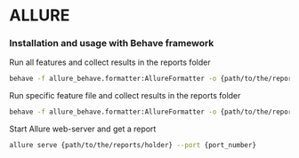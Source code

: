 # ALLURE

### Installation and usage with Behave framework

Run all features and collect results in the reports folder
```bash
behave -f allure_behave.formatter:AllureFormatter -o {path/to/the/reports/holder} features
```

Run specific feature file and collect results in the reports folder
```bash
behave -f allure_behave.formatter:AllureFormatter -o {path/to/the/reports/holder} features/sample.feature
```

Start Allure web-server and get a report
```bash
allure serve {path/to/the/reports/holder} --port {port_number}
```